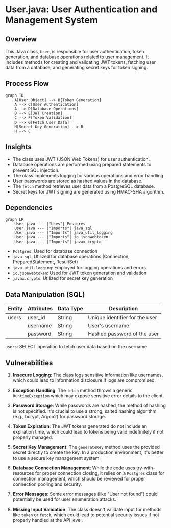 # User.java: User Authentication and Management System

## Overview

This Java class, `User`, is responsible for user authentication, token generation, and database operations related to user management. It includes methods for creating and validating JWT tokens, fetching user data from a database, and generating secret keys for token signing.

## Process Flow

```mermaid
graph TD
    A[User Object] --> B[Token Generation]
    A --> C[User Authentication]
    A --> D[Database Operations]
    B --> E[JWT Creation]
    C --> F[Token Validation]
    D --> G[Fetch User Data]
    H[Secret Key Generation] --> B
    H --> C
```

## Insights

- The class uses JWT (JSON Web Tokens) for user authentication.
- Database operations are performed using prepared statements to prevent SQL injection.
- The class implements logging for various operations and error handling.
- User passwords are stored as hashed values in the database.
- The `fetch` method retrieves user data from a PostgreSQL database.
- Secret keys for JWT signing are generated using HMAC-SHA algorithm.

## Dependencies

```mermaid
graph LR
    User.java --- |"Uses"| Postgres
    User.java --- |"Imports"| java_sql
    User.java --- |"Imports"| java_util_logging
    User.java --- |"Imports"| io_jsonwebtoken
    User.java --- |"Imports"| javax_crypto
```

- `Postgres`: Used for database connection
- `java.sql`: Utilized for database operations (Connection, PreparedStatement, ResultSet)
- `java.util.logging`: Employed for logging operations and errors
- `io.jsonwebtoken`: Used for JWT token generation and validation
- `javax.crypto`: Utilized for secret key generation

## Data Manipulation (SQL)

| Entity | Attributes | Data Type | Description |
|--------|------------|-----------|-------------|
| users  | user_id    | String    | Unique identifier for the user |
|        | username   | String    | User's username |
|        | password   | String    | Hashed password of the user |

`users`: SELECT operation to fetch user data based on the username

## Vulnerabilities

1. **Insecure Logging**: The class logs sensitive information like usernames, which could lead to information disclosure if logs are compromised.

2. **Exception Handling**: The `fetch` method throws a generic `RuntimeException` which may expose sensitive error details to the client.

3. **Password Storage**: While passwords are hashed, the method of hashing is not specified. It's crucial to use a strong, salted hashing algorithm (e.g., bcrypt, Argon2) for password storage.

4. **Token Expiration**: The JWT tokens generated do not include an expiration time, which could lead to tokens being valid indefinitely if not properly managed.

5. **Secret Key Management**: The `generateKey` method uses the provided secret directly to create the key. In a production environment, it's better to use a secure key management system.

6. **Database Connection Management**: While the code uses try-with-resources for proper connection closing, it relies on a `Postgres` class for connection management, which should be reviewed for proper connection pooling and security.

7. **Error Messages**: Some error messages (like "User not found") could potentially be used for user enumeration attacks.

8. **Missing Input Validation**: The class doesn't validate input for methods like `token` or `fetch`, which could lead to potential security issues if not properly handled at the API level.
